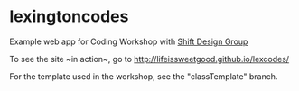 lexingtoncodes
==============

Example web app for Coding Workshop with [Shift Design Group](http://www.shiftdesigngroup.com/2013/07/20/coding-workshops-for-designers/)

To see the site ~in action~, go to http://lifeissweetgood.github.io/lexcodes/

For the template used in the workshop, see the "classTemplate" branch.
